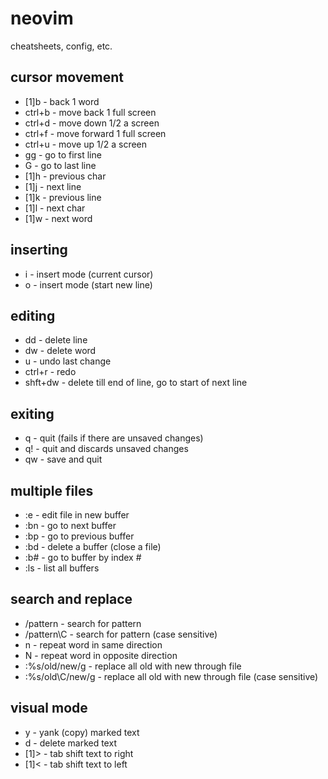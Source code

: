 # neovim
cheatsheets, config, etc.

## cursor movement
- [1]b - back 1 word
- ctrl+b - move back 1 full screen
- ctrl+d - move down 1/2 a screen
- ctrl+f - move forward 1 full screen
- ctrl+u - move up 1/2 a screen
- gg - go to first line
- G - go to last line
- [1]h - previous char
- [1]j - next line
- [1]k - previous line
- [1]l - next char
- [1]w - next word

## inserting
- i - insert mode (current cursor)
- o - insert mode (start new line)

## editing
- dd - delete line
- dw - delete word
- u - undo last change
- ctrl+r - redo
- shft+dw - delete till end of line, go to start of next line

## exiting
- q - quit (fails if there are unsaved changes)
- q! - quit and discards unsaved changes
- qw - save and quit


## multiple files
- :e - edit file in new buffer
- :bn - go to next buffer
- :bp - go to previous buffer
- :bd - delete a buffer (close a file)
- :b# - go to buffer by index #
- :ls - list all buffers

## search and replace
- /pattern - search for pattern
- /pattern\C - search for pattern (case sensitive)
- n - repeat word in same direction
- N - repeat word in opposite direction
- :%s/old/new/g - replace all old with new through file
- :%s/old\C/new/g - replace all old with new through file (case sensitive)

## visual mode
- y - yank (copy) marked text
- d - delete marked text
- [1]> - tab shift text to right
- [1]< - tab shift text to left
